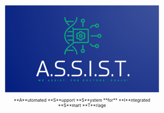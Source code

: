 ![Logo](logo.png)

<p align="center">**A**utomated **S**upport **S**ystem **for** **I**ntegrated **S**mart **T**riage</p>
